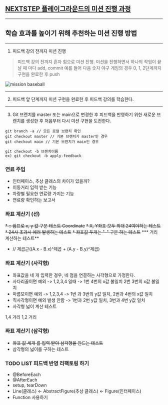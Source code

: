 ## [NEXTSTEP 플레이그라운드의 미션 진행 과정](https://github.com/next-step/nextstep-docs/blob/master/playground/README.md)

---
## 학습 효과를 높이기 위해 추천하는 미션 진행 방법

---
1. 피드백 강의 전까지 미션 진행 
> 피드백 강의 전까지 혼자 힘으로 미션 진행. 미션을 진행하면서 하나의 작업이 끝날 때 마다 add, commit
> 예를 들어 다음 숫자 야구 게임의 경우 0, 1, 2단계까지 구현을 완료한 후 push

![mission baseball](https://raw.githubusercontent.com/next-step/nextstep-docs/master/playground/images/mission_baseball.png)

---
2. 피드백 앞 단계까지 미션 구현을 완료한 후 피드백 강의를 학습한다.

---
3. Git 브랜치를 master 또는 main으로 변경한 후 피드백을 반영하기 위한 새로운 브랜치를 생성한 후 처음부터 다시 미션 구현을 도전한다.

```
git branch -a // 모든 로컬 브랜치 확인
git checkout master // 기본 브랜치가 master인 경우
git checkout main // 기본 브랜치가 main인 경우

git checkout -b 브랜치이름
ex) git checkout -b apply-feedback
```

### 연료 주입
* 인터페이스, 추상 클래스의 차이가 있을까?
* 이동거리 입력 받는 기능
* 차량별 필요한 연료량 가지는 기능
* 연료량 확인하는 보고서


### 좌표 계산기 (선)

~~* :: 쉼표로 x, y 값 구분 테스트 Coordinate~~
~~* X, Y좌표 모두 최대 24여야하는 테스트~~
~~* 24사 초과시 에러 발생하는 테스트~~ 
~~* 좌표값 두개는 "-" 구분 하는 테스트~~
*** 거리 계산하는 테스트**
* // 제곱근((A.x - B.x)^제곱 + (A.y - B.y)^제곱)

### 좌표 계산기 (사각형)
* 좌표값을 네 개 입력한 경우, 네 점을 연결하는 사각형으로 가정한다.
* 사다리꼴이면 예외
-> 1,2,3,4 일때
-> 1번 4번의 x값 불일치 2번 3번의 x값 불일치
* 마름모이면 예외
-> 1,2,3,4
-> 1번 과 3번의 y값 일치, 2번과 4번의 x값 일치
* 직사각형이면 예외 발생 안함
-> 1번과 2번 y값 일치, 3번과 4번 y값 일치
* 사각형 넓이 계산 테스트

1,4 거리
1,2 거리


### 좌표 계산기 (삼각형)
* ~~좌표 값 세개 를 입력 받아 삼각형을 만드는 테스트~~
* 삼각형의 넓이를 구하는 테스트 



### TODO LIST 피드백 반영 리팩토링 하기
* @BeforeEach
* @AfterEach
* setup, tearDown
* Line(클래스) <- AbstractFigure(추상 클래스) <- Figure(인터페이스)
* Function 사용하기